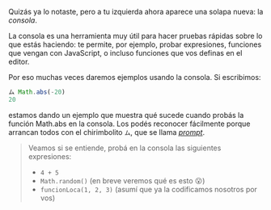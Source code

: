 Quizás ya lo notaste, pero a tu izquierda ahora aparece una solapa nueva: la _consola_. 

La consola es una herramienta muy útil para hacer pruebas rápidas sobre lo que estás haciendo: te permite, por ejemplo, probar expresiones, funciones que vengan con JavaScript, o incluso funciones que vos definas en el editor. 

Por eso muchas veces daremos ejemplos usando la consola. Si escribimos: 


```javascript
ム Math.abs(-20)
20
```

estamos dando un ejemplo que muestra qué sucede cuando probás la función Math.abs en la consola. Los podés reconocer fácilmente porque arrancan todos con el chirimbolito `ム`, que se llama _[prompt](https://es.wikipedia.org/wiki/Prompt)_. 

> Veamos si se entiende, probá en la consola las siguientes expresiones: 
>  
>   * `4 + 5`
>   * `Math.random()` (en breve veremos qué es esto :open_mouth:)
>   * `funcionLoca(1, 2, 3)` (asumí que ya la codificamos nosotros por vos)



